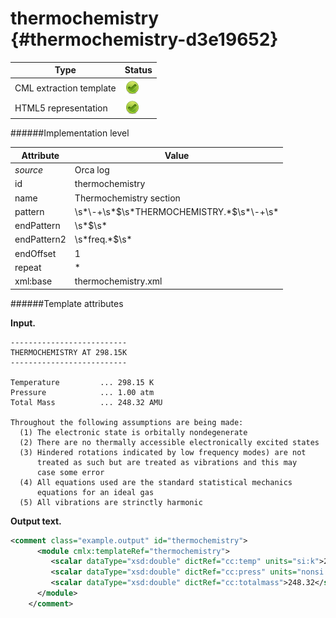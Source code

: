 # thermochemistry {#thermochemistry-d3e19652}


| Type                                                                                                                                                | Status                                                                                                                                              |
|----|----|
| CML extraction template                                                                                                                             | ![](/imgs/Total.png)                                                                                                                                |
| HTML5 representation                                                                                                                                | ![](/imgs/Total.png)                                                                                                                                |

######Implementation level

| Attribute                                                                                                                                           | Value                                                                                                                                               |
|----|----|
| *source*                                                                                                                                            | Orca log                                                                                                                                            |
| id                                                                                                                                                  | thermochemistry                                                                                                                                     |
| name                                                                                                                                                | Thermochemistry section                                                                                                                             |
| pattern                                                                                                                                             | \\s\*\\-+\\s\*\$\\s\*THERMOCHEMISTRY.\*\$\\s\*\\-+\\s\*                                                                                             |
| endPattern                                                                                                                                          | \\s\*\$\\s\*                                                                                                                                        |
| endPattern2                                                                                                                                         | \\s\*freq.\*\$\\s\*                                                                                                                                 |
| endOffset                                                                                                                                           | 1                                                                                                                                                   |
| repeat                                                                                                                                              | \*                                                                                                                                                  |
| xml:base                                                                                                                                            | thermochemistry.xml                                                                                                                                 |

######Template attributes

**Input.**

    --------------------------
    THERMOCHEMISTRY AT 298.15K
    --------------------------

    Temperature         ... 298.15 K
    Pressure            ... 1.00 atm
    Total Mass          ... 248.32 AMU

    Throughout the following assumptions are being made:
      (1) The electronic state is orbitally nondegenerate
      (2) There are no thermally accessible electronically excited states
      (3) Hindered rotations indicated by low frequency modes) are not
          treated as such but are treated as vibrations and this may
          case some error
      (4) All equations used are the standard statistical mechanics
          equations for an ideal gas
      (5) All vibrations are strinctly harmonic


        

**Output text.**

```xml
<comment class="example.output" id="thermochemistry">
      <module cmlx:templateRef="thermochemistry">
         <scalar dataType="xsd:double" dictRef="cc:temp" units="si:k">298.15</scalar>
         <scalar dataType="xsd:double" dictRef="cc:press" units="nonsi:atm">1.00</scalar>
         <scalar dataType="xsd:double" dictRef="cc:totalmass">248.32</scalar>
      </module>
    </comment>
```
